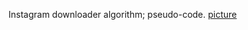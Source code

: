 Instagram downloader algorithm; pseudo-code.
[picture](https://github.com/MatteoBoffa/IP_Project-Social_analysis/blob/main/Code/Downloading/Instagram/Insta_algorithm.png)
